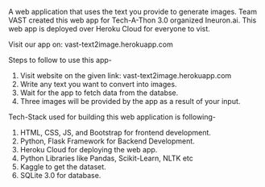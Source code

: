 A web application that uses the text you provide to generate images. Team VAST created this web app for Tech-A-Thon 3.0 organized Ineuron.ai. This web app is deployed over Heroku Cloud for everyone to vist.

Visit our app on: vast-text2image.herokuapp.com

Steps to follow to use this app-

1. Visit website on the given link: vast-text2image.herokuapp.com
2. Write any text you want to convert into images.
3. Wait for the app to fetch data from the databse.
4. Three images will be provided by the app as a result of your input.

Tech-Stack used for building this web application is following-

1. HTML, CSS, JS, and Bootstrap for frontend development.
2. Python, Flask Framework for Backend Development.
3. Heroku Cloud for deploying the web app.
4. Python Libraries like Pandas, Scikit-Learn, NLTK etc
5. Kaggle to get the dataset.
6. SQLite 3.0 for database.
